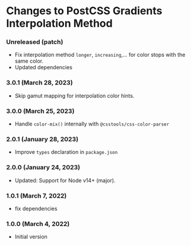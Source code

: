 # Changes to PostCSS Gradients Interpolation Method

### Unreleased (patch)

- Fix interpolation method `longer`, `increasing`,... for color stops with the same color.
- Updated dependencies

### 3.0.1 (March 28, 2023)

- Skip gamut mapping for interpolation color hints.

### 3.0.0 (March 25, 2023)

- Handle `color-mix()` internally with `@csstools/css-color-parser`

### 2.0.1 (January 28, 2023)

- Improve `types` declaration in `package.json`

### 2.0.0 (January 24, 2023)

- Updated: Support for Node v14+ (major).

### 1.0.1 (March 7, 2022)

- fix dependencies

### 1.0.0 (March 4, 2022)

- Initial version
